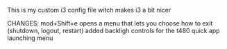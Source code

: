 This is my custom i3 config file witch makes i3 a bit nicer

CHANGES:
mod+Shift+e opens a menu that lets you choose how to exit (shutdown, logout, restart)
added backligh controls for the t480
quick app launching menu
